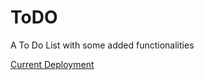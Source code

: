 # ToDO
A To Do List with some added functionalities

<a href="https://todo-rust-gamma.vercel.app/">Current Deployment</a>
